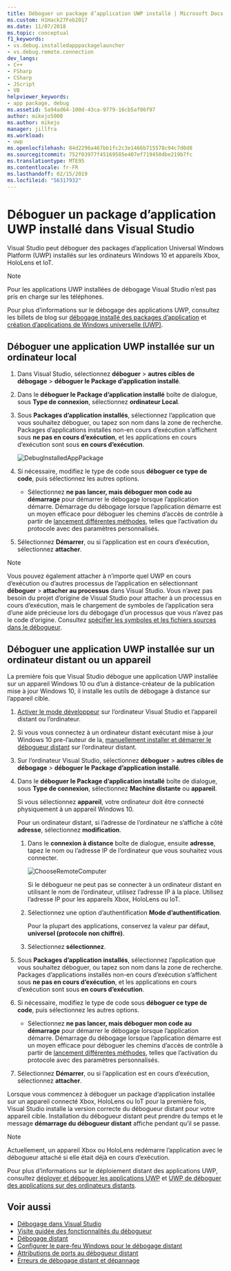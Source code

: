 ```yaml
---
title: Déboguer un package d’application UWP installé | Microsoft Docs
ms.custom: H1Hack27Feb2017
ms.date: 11/07/2018
ms.topic: conceptual
f1_keywords:
- vs.debug.installedapppackagelauncher
- vs.debug.remote.connection
dev_langs:
- C++
- FSharp
- CSharp
- JScript
- VB
helpviewer_keywords:
- app package, debug
ms.assetid: 5a94ad64-100d-43ca-9779-16cb5af86f97
author: mikejo5000
ms.author: mikejo
manager: jillfra
ms.workload:
- uwp
ms.openlocfilehash: 84d2296a467bb1fc2c3e1466b715578c94c7d0d8
ms.sourcegitcommit: 752f03977f45169585e407ef719450dbe219b7fc
ms.translationtype: MTE95
ms.contentlocale: fr-FR
ms.lasthandoff: 02/15/2019
ms.locfileid: "56317932"
---
```

# <a name="debug-an-installed-uwp-app-package-in-visual-studio"></a>Déboguer un package d’application UWP installé dans Visual Studio

Visual Studio peut déboguer des packages d’application Universal Windows Platform (UWP) installés sur les ordinateurs Windows 10 et appareils Xbox, HoloLens et IoT.

>[!NOTE]
>Pour les applications UWP installées de débogage Visual Studio n’est pas pris en charge sur les téléphones.
   
Pour plus d’informations sur le débogage des applications UWP, consultez les billets de blog sur [débogage installé des packages d’application](https://devblogs.microsoft.com/devops/updates-for-debugging-installed-app-packages-in-visual-studio-2015-update-2/) et [création d’applications de Windows universelle (UWP)](https://devblogs.microsoft.com/visualstudio/universal-windows-apps-targeting-windows-10-anniversary-sdk/).

## <a name="debug-an-installed-uwp-app-on-a-local-machine"></a>Déboguer une application UWP installée sur un ordinateur local

1. Dans Visual Studio, sélectionnez **déboguer** > **autres cibles de débogage** > **déboguer le Package d’application installé**.

1. Dans le **déboguer le Package d’application installé** boîte de dialogue, sous **Type de connexion**, sélectionnez **ordinateur Local**.

1. Sous **Packages d’application installés**, sélectionnez l’application que vous souhaitez déboguer, ou tapez son nom dans la zone de recherche. Packages d’applications installés non-en cours d’exécution s’affichent sous **ne pas en cours d’exécution**, et les applications en cours d’exécution sont sous **en cours d’exécution**.

   ![DebugInstalledAppPackage](../debugger/media/debug-installed-app-pkg.png "DebugInstalledAppPackage")

1. Si nécessaire, modifiez le type de code sous **déboguer ce type de code**, puis sélectionnez les autres options.
   - Sélectionnez **ne pas lancer, mais déboguer mon code au démarrage** pour démarrer le débogage lorsque l’application démarre. Démarrage du débogage lorsque l’application démarre est un moyen efficace pour déboguer les chemins d’accès de contrôle à partir de [lancement différentes méthodes](/windows/uwp/xbox-apps/automate-launching-uwp-apps), telles que l’activation du protocole avec des paramètres personnalisés.

1. Sélectionnez **Démarrer**, ou si l’application est en cours d’exécution, sélectionnez **attacher**.

> [!NOTE]
> Vous pouvez également attacher à n’importe quel UWP en cours d’exécution ou d’autres processus de l’application en sélectionnant **déboguer** > **attacher au processus** dans Visual Studio. Vous n’avez pas besoin du projet d’origine de Visual Studio pour attacher à un processus en cours d’exécution, mais le chargement de symboles de l’application sera d’une aide précieuse lors du débogage d’un processus que vous n’avez pas le code d’origine. Consultez [spécifier les symboles et les fichiers sources dans le débogueur](specify-symbol-dot-pdb-and-source-files-in-the-visual-studio-debugger.md).

## <a name="remote"></a> Déboguer une application UWP installée sur un ordinateur distant ou un appareil

La première fois que Visual Studio débogue une application UWP installée sur un appareil Windows 10 ou d’un à distance-créateur de la publication mise à jour Windows 10, il installe les outils de débogage à distance sur l’appareil cible.

1. [Activer le mode développeur](/windows/uwp/get-started/enable-your-device-for-development) sur l’ordinateur Visual Studio et l’appareil distant ou l’ordinateur.

1. Si vous vous connectez à un ordinateur distant exécutant mise à jour Windows 10 pre-l’auteur de la, [manuellement installer et démarrer le débogueur distant](../debugger/remote-debugging.md) sur l’ordinateur distant.

1. Sur l’ordinateur Visual Studio, sélectionnez **déboguer** > **autres cibles de débogage** > **déboguer le Package d’application installé**.

1. Dans le **déboguer le Package d’application installé** boîte de dialogue, sous **Type de connexion**, sélectionnez **Machine distante** ou **appareil**.

   Si vous sélectionnez **appareil**, votre ordinateur doit être connecté physiquement à un appareil Windows 10.

   Pour un ordinateur distant, si l’adresse de l’ordinateur ne s’affiche à côté **adresse**, sélectionnez **modification**.

   1. Dans le **connexion à distance** boîte de dialogue, ensuite **adresse**, tapez le nom ou l’adresse IP de l’ordinateur que vous souhaitez vous connecter.

      ![ChooseRemoteComputer](../debugger/media/debug-remote-app-pkg.png "ChooseRemoteComputer")

      Si le débogueur ne peut pas se connecter à un ordinateur distant en utilisant le nom de l’ordinateur, utilisez l’adresse IP à la place. Utilisez l’adresse IP pour les appareils Xbox, HoloLens ou IoT.
   1. Sélectionnez une option d’authentification **Mode d’authentification**.

      Pour la plupart des applications, conservez la valeur par défaut, **universel (protocole non chiffré)**.
   1. Sélectionnez **sélectionnez**.

1. Sous **Packages d’application installés**, sélectionnez l’application que vous souhaitez déboguer, ou tapez son nom dans la zone de recherche. Packages d’applications installés non-en cours d’exécution s’affichent sous **ne pas en cours d’exécution**, et les applications en cours d’exécution sont sous **en cours d’exécution**.

1. Si nécessaire, modifiez le type de code sous **déboguer ce type de code**, puis sélectionnez les autres options.
   - Sélectionnez **ne pas lancer, mais déboguer mon code au démarrage** pour démarrer le débogage lorsque l’application démarre. Démarrage du débogage lorsque l’application démarre est un moyen efficace pour déboguer les chemins d’accès de contrôle à partir de [lancement différentes méthodes](/windows/uwp/xbox-apps/automate-launching-uwp-apps), telles que l’activation du protocole avec des paramètres personnalisés.

1. Sélectionnez **Démarrer**, ou si l’application est en cours d’exécution, sélectionnez **attacher**.

Lorsque vous commencez à déboguer un package d’application installée sur un appareil connecté Xbox, HoloLens ou IoT pour la première fois, Visual Studio installe la version correcte du débogueur distant pour votre appareil cible. Installation du débogueur distant peut prendre du temps et le message **démarrage du débogueur distant** affiche pendant qu’il se passe.

>[!NOTE]
>Actuellement, un appareil Xbox ou HoloLens redémarre l’application avec le débogueur attaché si elle était déjà en cours d’exécution.

Pour plus d’informations sur le déploiement distant des applications UWP, consultez [déployer et déboguer les applications UWP](/windows/uwp/debug-test-perf/deploying-and-debugging-uwp-apps#advanced-remote-deployment-options) et [UWP de déboguer des applications sur des ordinateurs distants](run-windows-store-apps-on-a-remote-machine.md).

## <a name="see-also"></a>Voir aussi

- [Débogage dans Visual Studio](../debugger/index.md)
- [Visite guidée des fonctionnalités du débogueur](../debugger/debugger-feature-tour.md)
- [Débogage distant](../debugger/remote-debugging.md)
- [Configurer le pare-feu Windows pour le débogage distant](../debugger/configure-the-windows-firewall-for-remote-debugging.md)
- [Attributions de ports au débogueur distant](../debugger/remote-debugger-port-assignments.md)
- [Erreurs de débogage distant et dépannage](../debugger/remote-debugging-errors-and-troubleshooting.md)